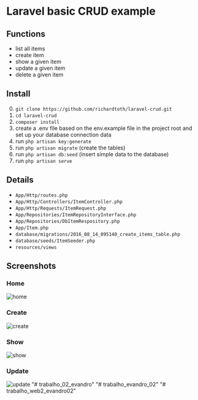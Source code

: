 # Laravel basic CRUD example

## Functions

+ list all items
+ create item
+ show a given item
+ update a given item
+ delete a given item

## Install
0. `git clone https://github.com/richardtoth/laravel-crud.git`
1. `cd laravel-crud`
2. `composer install`
3. create a .env file based on the env.example file in the project root and set up your database connection data
4. run `php artisan key:generate`
5. run `php artisan migrate` (create the tables)
6. run `php artisan db:seed` (insert simple data to the database)
7. run `php artisan serve`

## Details
+ `App/Http/routes.php`
+ `App/Http/Controllers/ItemController.php`
+ `App/Http/Requests/ItemRequest.php`
+ `App/Repositories/ItemRepositoryInterface.php`
+ `App/Repositories/DbItemRespository.php`
+ `App/Item.php`
+ `database/migrations/2016_08_14_095140_create_items_table.php`
+ `database/seeds/ItemSeeder.php`
+ `resources/views`

## Screenshots
### Home
![home](https://github.com/richardtoth/laravel-crud/blob/develop/screenshots/home.png "Home")
### Create
![create](https://github.com/richardtoth/laravel-crud/blob/develop/screenshots/create.png "Create")
### Show
![show](https://github.com/richardtoth/laravel-crud/blob/develop/screenshots/show.png "Show")
### Update
![update](https://github.com/richardtoth/laravel-crud/blob/develop/screenshots/update.png "Update")
"# trabalho_02_evandro" 
"# trabalho_evandro_02" 
"# trabalho_web2_evandro02" 
